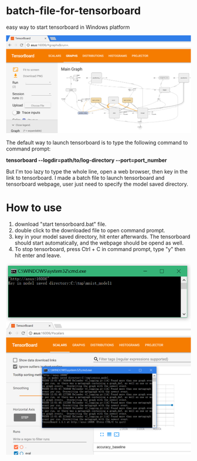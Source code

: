 # batch-file-for-tensorboard
easy way to start tensorboard in Windows platform

![tensorboard example](https://github.com/cy12345678/batch-file-for-tensorboard/blob/master/tensorboard%20page.PNG)

The default way to launch tensorboard is to type the following command to command prompt:

__tensorboard --logdir=path/to/log-directory --port=port_number__

But I'm too lazy to type the whole line, open a web browser, then key in the link to tensorboard. I made a batch file to launch tensorboard and tensorboard webpage, user just need to specify the model saved directory.

# How to use
1. download "start tensorboard.bat" file.
2. double click to the downloaded file to open command prompt.
3. key in your model saved directory, hit enter afterwards. The tensorboard should start automatically, and the webpage should be opend as well.
4. To stop tensorboard, press Ctrl + C in command prompt, type "y" then hit enter and leave.

![command prompt](https://github.com/cy12345678/batch-file-for-tensorboard/blob/master/example%201.PNG)
![example2](https://github.com/cy12345678/batch-file-for-tensorboard/blob/master/example2.PNG)
